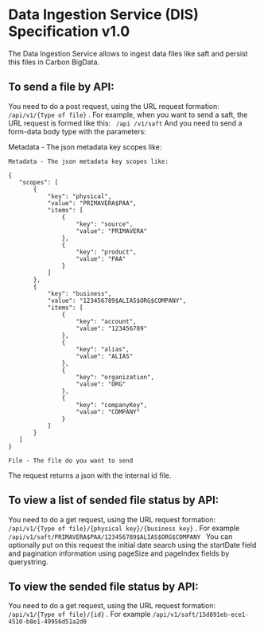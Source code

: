 # Data Ingestion Service (DIS) Specification v1.0

The Data Ingestion Service allows to ingest data files like saft and persist this files in Carbon BigData.

## To send a file by API:

 You need to do a post request, using the URL request formation: ``` /api/v1/{Type of file} ``` . For example, when you want to send a saft, the URL request is formed like this: ``` /api /v1/saft```
 And you need to send a form-data body type with the parameters:
 
 Metadata - The json metadata key scopes like:
 
 ```
 Metadata - The json metadata key scopes like:
 
 {
	"scopes": [
		{
			"key": "physical",
			"value": "PRIMAVERA$PAA",
			"items": [
				{
					"key": "source",
					"value": "PRIMAVERA"
				},
				{
					"key": "product",
					"value": "PAA"
				}
			]
		},
		{
			"key": "business",
			"value": "123456789$ALIAS$ORG$COMPANY",
			"items": [
				{
					"key": "account",
					"value": "123456789"
				},
				{
					"key": "alias",
					"value": "ALIAS"
				},
				{
					"key": "organization",
					"value": "ORG"
				},
				{
					"key": "companyKey",
					"value": "COMPANY"
				}
			]
		}
	]
 }

 File - The file do you want to send
 ```
 
 The request returns a json with the internal id file. 

## To view a list of sended file status by API:

 You need to do a get request, using the URL request formation: ```/api/v1/{Type of file}/{physical key}/{business key}``` . For example  ```/api/v1/saft/PRIMAVERA$PAA/123456789$ALIAS$ORG$COMPANY ```
 You can optionally put on this request the initial date search using the startDate field and pagination information using pageSize and pageIndex fields by querystring.

 
## To view the sended file status by API:

 You need to do a get request, using the URL request formation: ```/api/v1/{Type of file}/{id}``` . For example  ```/api/v1/saft/15d891eb-ece1-4510-b8e1-49956d51a2d0 ```


